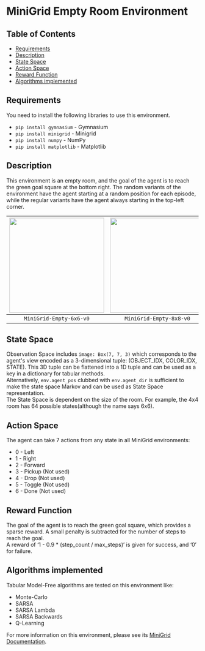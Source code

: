 # MiniGrid Empty Room Environment

## Table of Contents
- [Requirements](#requirements)
- [Description](#description)
- [State Space](#state-space)
- [Action Space](#action-space)
- [Reward Function](#reward-function)
- [Algorithms implemented](#algorithms-implemented)

## Requirements
You need to install the following libraries to use this environment.
- `pip install gymnasium` - Gymnasium
- `pip install minigrid` - Minigrid
- `pip install numpy` - NumPy
- `pip install matplotlib` - Matplotlib

## Description
This environment is an empty room, and the goal of the agent is to reach the green goal square at the bottom right. The random variants of the environment have the agent starting at a random position for each episode, while the regular variants have the agent always starting in the top-left corner.

|<img src="https://user-images.githubusercontent.com/109269344/226203830-b526b6be-70f1-412c-aae6-83450dfc2c45.gif" width="248" height="248" /> | <img src="https://user-images.githubusercontent.com/109269344/226203835-46684f61-1d6e-4de1-a8c2-547d60561dc4.gif" width="248" height="248" /> | <img src="https://user-images.githubusercontent.com/109269344/226203845-121714a2-48b6-4f42-83d9-570ae74e2e44.gif" width="248" height="248" /> |
|:--:|:--:|:--:|
|`MiniGrid-Empty-6x6-v0`|`MiniGrid-Empty-8x8-v0`|`MiniGrid-Empty-Random-6x6-v0`|

## State Space
Observation Space includes `image: Box(7, 7, 3)` which corresponds to the agent's view encoded as a 3-dimensional tuple: (OBJECT_IDX, COLOR_IDX, STATE). This 3D tuple can be flattened into a 1D tuple and can be used as a key in a dictionary for tabular methods.  
Alternatively, `env.agent_pos` clubbed with `env.agent_dir` is sufficient to make the state space Markov and can be used as State Space representation.  
The State Space is dependent on the size of the room. For example, the 4x4 room has 64 possible states(although the name says 6x6).

## Action Space
The agent can take 7 actions from any state in all MiniGrid environments:
- 0 - Left
- 1 - Right
- 2 - Forward
- 3 - Pickup (Not used)
- 4 - Drop (Not used)
- 5 - Toggle (Not used)
- 6 - Done (Not used)

## Reward Function
The goal of the agent is to reach the green goal square, which provides a sparse reward. A small penalty is subtracted for the number of steps to reach the goal.  
A reward of ‘1 - 0.9 * (step_count / max_steps)’ is given for success, and ‘0’ for failure.

## Algorithms implemented
Tabular Model-Free algorithms are tested on this environment like:
- Monte-Carlo
- SARSA
- SARSA Lambda
- SARSA Backwards
- Q-Learning


For more information on this environment, please see its [MiniGrid Documentation](https://minigrid.farama.org/environments/minigrid/EmptyEnv/).
